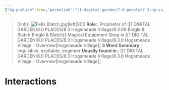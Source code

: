 ```yaml
---
{"dg-publish":true,"permalink":"/1-digital-garden/7-0-people/7-3-np-cs/felix-blatch/","tags":["#person","#hogsmeade","#hogsmeade-resident","#shopkeeper"]}
---
```


>[!info] 
>![Felix Blatch.jpg|left|300](/img/user/1%20DIGITAL%20GARDEN/7.0%20PEOPLE/7.3%20NPCs/Headshots/Felix%20Blatch.jpg)
>**Role**:: Proprietor of [[1 DIGITAL GARDEN/8.0 PLACES/8.3 Hogsmeade Village/8.3.09 Bingle & Blatch\|Bingle & Blatch]] Magical Equipment Shop in [[1 DIGITAL GARDEN/8.0 PLACES/8.3 Hogsmeade Village/8.3.0 Hogsmeade VIllage - Overview\|Hogsmeade Village]]
>**3 Word Summary**:: Inquisitive, excitable, engineer
>**Usually found in**:: [[1 DIGITAL GARDEN/8.0 PLACES/8.3 Hogsmeade Village/8.3.0 Hogsmeade VIllage - Overview\|Hogsmeade Village]]

# Interactions

